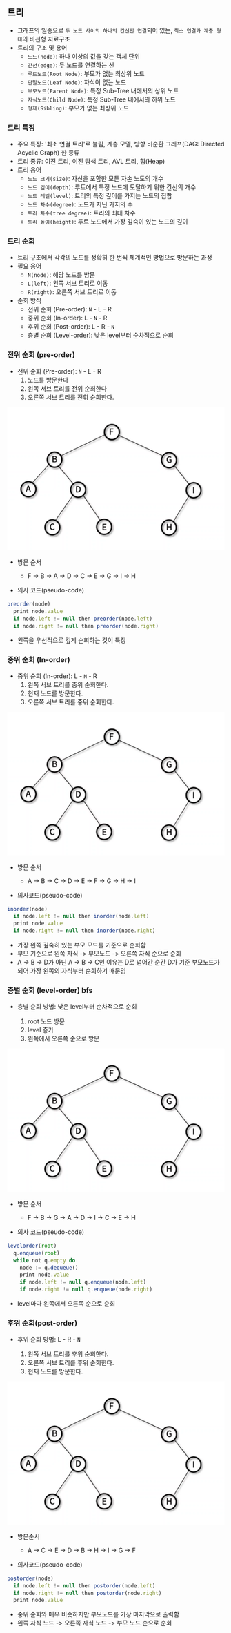 ## 트리

- 그래프의 일종으로 `두 노드 사이의 하나의 간선만 연결`되어 있는, `최소 연결과 계층 형태`의 비선형 자료구조
- 트리의 구조 및 용어
  - `노드(node)`: 하나 이상의 값을 갖는 객체 단위
  - `간선(edge)`: 두 노드를 연결하는 선
  - `루트노드(Root Node)`: 부모가 없는 최상위 노드
  - `단말노드(Leaf Node)`: 자식이 없는 노드
  - `부모노드(Parent Node)`: 특정 Sub-Tree 내에서의 상위 노드
  - `자식노드(Child Node)`: 특정 Sub-Tree 내에서의 하위 노드
  - `형제(Sibling)`: 부모가 없는 최상위 노드

### 트리 특징

- 주요 특징: '최소 연결 트리'로 불림, 계층 모델, 방향 비순환 그래프(DAG: Directed Acyclic Graph) 한 종류
- 트리 종류: 이진 트리, 이진 탐색 트리, AVL 트리, 힙(Heap)
- 트리 용어
  - `노드 크기(size)`: 자신을 포함한 모든 자손 노도의 개수
  - `노드 깊이(depth)`: 루트에서 특정 노드에 도달하기 위한 간선의 개수
  - `노드 레벨(level)`: 트리의 특정 깊이를 가지는 노드의 집합
  - `노드 차수(degree)`: 노드가 지닌 가지의 수
  - `트리 차수(tree degree)`: 트리의 최대 차수
  - `트리 높이(height)`: 루트 노드에서 가장 깊숙이 있는 노드의 깊이

### 트리 순회

- 트리 구조에서 각각의 노드를 정확히 한 번씩 체계적인 방법으로 방문하는 과정
- 필요 용어
  - `N(node)`: 해당 노드를 방문
  - `L(left)`: 왼쪽 서브 트리로 이동
  - `R(right)`: 오른쪽 서브 트리로 이동
- 순회 방식
  - 전위 순회 (Pre-order): `N` - L - R
  - 중위 순회 (In-order): L - `N` - R
  - 후위 순회 (Post-order): L - R - `N`
  - 층별 순회 (Level-order): 낮은 level부터 순차적으로 순회

### 전위 순회 (pre-order)

- 전위 순회 (Pre-order): `N` - L - R
  1. 노드를 방문한다
  2. 왼쪽 서브 트리를 전위 순회한다
  3. 오른쪽 서브 트리를 전휘 순회한다.

![트리](./image/트리.png)

- 방문 순서

  - F -> B -> A -> D -> C -> E -> G -> I -> H

- 의사 코드(pseudo-code)

```javascript
preorder(node)
  print node.value
  if node.left != null then preorder(node.left)
  if node.right != null then preorder(node.right)
```

- 왼쪽을 우선적으로 깊게 순회하는 것이 특징

### 중위 순회 (In-order)

- 중위 순회 (In-order): L - `N` - R
  1. 왼쪽 서브 트리를 중위 순회한다.
  2. 현재 노드를 방문한다.
  3. 오른쪽 서브 트리를 중위 순회한다.

![트리](./image/트리.png)

- 방문 순서

  - A -> B -> C -> D -> E -> F -> G -> H -> I

- 의사코드(pseudo-code)

```javascript
inorder(node)
  if node.left != null then inorder(node.left)
  print node.value
  if node.right != null then inorder(node.right)
```

- 가장 왼쪽 깊숙히 있는 부모 모드를 기준으로 순회함
- 부모 기준으로 왼쪽 자식 -> 부모노드 -> 오른쪽 자식 순으로 순회
- A -> B -> D가 아닌 A -> B -> C인 이유는 D로 넘어간 순간 D가 기준 부모노드가 되어 가장 왼쪽의 자식부터 순회하기 때문임

### 층별 순회 (level-order) bfs

- 층별 순회 방법: 낮은 level부터 순차적으로 순회

  1. root 노드 방문
  2. level 증가
  3. 왼쪽에서 오른쪽 순으로 방문

![트리](./image/트리.png)

- 방문 순서

  - F -> B -> G -> A -> D -> I -> C -> E -> H

- 의사 코드(pseudo-code)

```javascript
levelorder(root)
  q.enqueue(root)
  while not q.empty do
    node := q.dequeue()
    print node.value
    if node.left != null q.enqueue(node.left)
    if node.right != null q.enqueue(node.right)
```

- level마다 왼쪽에서 오른쪽 순으로 순회

### 후위 순회(post-order)

- 후위 순회 방법: L - R - `N`

  1. 왼쪽 서브 트리를 후위 순회한다.
  2. 오른쪽 서브 트리를 후위 순회한다.
  3. 현재 노드를 방문한다.

![트리](./image/트리.png)

- 방문순서

  - A -> C -> E -> D -> B -> H -> I -> G -> F

- 의사코드(pseudo-code)

```javascript
postorder(node)
  if node.left != null then postorder(node.left)
  if node.right != null then postorder(node.right)
  print node.value
```

- 중위 순회와 매우 비슷하지만 부모노드를 가장 마지막으로 출력함
- 왼쪽 자식 노드 -> 오른쪽 자식 노드 -> 부모 노드 순으로 순회
